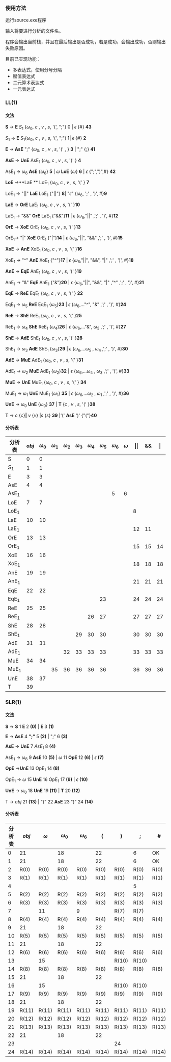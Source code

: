### 使用方法

运行source.exe程序

输入将要进行分析的文件名。

程序会输出当前栈，并且在最后输出是否成功，若是成功，会输出成功，否则输出失败原因。

目前已实现功能：

- 多表达式，使用分号分隔
- 赋值表达式
- 二元算术表达式
- 一元表达式



### LL(1)

#### 文法

**S** -> **E** $S_1$ {$\omega_0$,  $c$ , $v$ , $s$, '(', ";"} 0 | $\epsilon$ {#} **43**

$S_1$ -> **E** $S_1${$\omega_0$,  $c$ , $v$ , $s$, '(', ";")  **1**| $\epsilon$ {#}  **2**

**E** -> **AsE** ";" {$\omega_0$,  $c$ , $v$ , $s$, '(' , } **3** | ";"  {;}  **41**

**AsE** -> **UnE** $\text{AsE}_1$  {$\omega_0$,  $c$ , $v$ , $s$, '('  } **4**			

$\text{AsE}_1$ -> $\omega_6$  **AsE** {$\omega_6$} **5** |  $\omega$  **LoE** {$\omega$} **6** | $\epsilon$  {";",")",#} **42**

**LoE** ->**LaE ** $\text{LoE}_1$  {$\omega_0$,  $c$ , $v$ , $s$, '('  } **7** 	   

$\text{LoE}_1$ -> "||" **LaE** $\text{LoE}_1$ {"||"}  **8**| "$\epsilon$"  {$\omega_6$, ';' ,  ')', #}**9**

**LaE** -> **OrE** $\text{LaE}_1$  {$\omega_0$,  $c$ , $v$ , $s$, '('  }**10**			

$\text{LaE}_1$ -> "&&" **OrE** $\text{LaE}_1$ {"&&"}**11** |  $\epsilon$ {$\omega_6$,"||" ,';' ,  ')', #}**12**

**OrE** -> **XoE** $\text{OrE}_1$  {$\omega_0$,  $c$ , $v$ , $s$, '(' }**13**		  

$\text{OrE}_1$-> "|" **XoE**  $\text{OrE}_1$ {"|"}**14**	| $\epsilon$ {$\omega_6$,"||", "&&" ,';' ,  ')', #}**15**

**XoE** -> **AnE** $\text{XoE}_1$  {$\omega_0$,  $c$ , $v$ , $s$, '(' }**16**		   

$\text{XoE}_1$ -> "^" **AnE** $\text{XoE}_1$ {"^"}**17**	| $\epsilon$ {$\omega_6$,"||", "&&", "|" ,';' ,  ')', #}**18**

**AnE** -> **EqE** $\text{AnE}_1$  {$\omega_0$,  $c$ , $v$ , $s$, '(' }**19**		   

$\text{AnE}_1$ -> "&" **EqE** $\text{AnE}_1$ {"&"}**20**	| $\epsilon$ {$\omega_6$,"||", "&&", "|" ,"^" ,';' ,  ')', #}**21**

**EqE** -> **ReE** $\text{EqE}_1$  {$\omega_0$,  $c$ , $v$ , $s$, '('  } **22**  

 $\text{EqE}_1$ -> $\omega_5$ **ReE** $\text{EqE}_1$ {$\omega_5$}**23**	| $\epsilon$ {$\omega_6$,..."^", "&" ,';' ,  ')', #}**24**

**ReE** -> **ShE** $\text{ReE}_1$  {$\omega_0$,  $c$ , $v$ , $s$, '(' }**25**		   

 $\text{ReE}_1$ -> $\omega_4$ **ShE** $\text{ReE}_1$ {$\omega_4$}**26**	| $\epsilon$ {$\omega_6$,..."&", $\omega_5$ ,';' ,  ')', #}**27**

**ShE** -> **AdE** $\text{ShE}_1$  {$\omega_0$,  $c$ , $v$ , $s$, '(' }**28**

 $\text{ShE}_1$ -> $\omega_3$ **AdE** $\text{ShE}_1$ {$\omega_3$}**29**	| $\epsilon$ {$\omega_6$,...$\omega_5$ , $\omega_4$ ,';' ,  ')', #}**30**

**AdE** -> **MuE** $\text{AdE}_1$  {$\omega_0$,  $c$ , $v$ , $s$, '(' }**31**

$\text{AdE}_1$ -> $\omega_2$ **MuE** $\text{AdE}_1$ {$\omega_2$}**32**	| $\epsilon$ {$\omega_6$,...$\omega_4$ , $\omega_3$ ,';' ,  ')', #}**33**

**MuE** -> **UnE** $\text{MuE}_1$ {$\omega_0$,  $c$ , $v$ , $s$, '('  } **34**	     

$\text{MuE}_1$ -> $\omega_1$ **UnE**  $\text{MuE}_1$ {$\omega_1$} **35**	| $\epsilon$ {$\omega_6$,...$\omega_2$ , $\omega_1$ ,';' ,  ')', #}**36**

**UnE**  -> $\omega_0$ **UnE** {$\omega_0$}  **37** | **T** {$c$ , $v$ , $s$, '(' }**38**

**T** -> $c$ {$c$}**|** $v$ {$v$} |$s$ {$s$}  **39** |'(' **AsE** ')' {"("}**40** 

#### 分析表

| 分析表         | $obj$ | $\omega_0$ | $\omega_1$ | $\omega_2$ | $\omega_3$ | $\omega_4$ | $\omega_5$ | $\omega_6$ | $\omega$ | \|\| | &&   | \|   | ^    | &    | (    | )    | ;    | #    |
| -------------- | ----- | ---------- | ---------- | ---------- | ---------- | ---------- | ---------- | ---------- | -------- | ---- | ---- | ---- | ---- | ---- | ---- | ---- | ---- | ---- |
| S              | 0     | 0          |            |            |            |            |            |            |          |      |      |      |      |      | 0    |      | 0    | 43   |
| $S_1$          | 1     | 1          |            |            |            |            |            |            |          |      |      |      |      |      | 1    |      | 1    | 2    |
| E              | 3     | 3          |            |            |            |            |            |            |          |      |      |      |      |      | 3    |      | 41   |      |
| AsE            | 4     | 4          |            |            |            |            |            |            |          |      |      |      |      |      | 4    |      |      |      |
| $\text{AsE}_1$ |       |            |            |            |            |            |            | 5          | 6        |      |      |      |      |      |      | 42   | 42   | 42   |
| LoE            | 7     | 7          |            |            |            |            |            |            |          |      |      |      |      |      | 7    |      |      |      |
| $\text{LoE}_1$ |       |            |            |            |            |            |            |            |          | 8    |      |      |      |      |      | 9    | 9    | 9    |
| LaE            | 10    | 10         |            |            |            |            |            |            |          |      |      |      |      |      | 10   |      |      |      |
| $\text{LaE}_1$ |       |            |            |            |            |            |            |            |          | 12   | 11   |      |      |      |      | 12   | 12   | 12   |
| OrE            | 13    | 13         |            |            |            |            |            |            |          |      |      |      |      |      | 13   |      |      |      |
| $\text{OrE}_1$ |       |            |            |            |            |            |            |            |          | 15   | 15   | 14   |      |      |      | 15   | 15   | 15   |
| XoE            | 16    | 16         |            |            |            |            |            |            |          |      |      |      |      |      | 16   |      |      |      |
| $\text{XoE}_1$ |       |            |            |            |            |            |            |            |          | 18   | 18   | 18   | 17   |      |      | 18   | 18   | 18   |
| AnE            | 19    | 19         |            |            |            |            |            |            |          |      |      |      |      |      | 19   |      |      |      |
| $\text{AnE}_1$ |       |            |            |            |            |            |            |            |          | 21   | 21   | 21   | 21   | 20   |      | 21   | 21   | 21   |
| EqE            | 22    | 22         |            |            |            |            |            |            |          |      |      |      |      |      | 22   |      |      |      |
| $\text{EqE}_1$ |       |            |            |            |            |            | 23         |            |          | 24   | 24   | 24   | 24   | 24   |      | 24   | 24   | 24   |
| ReE            | 25    | 25         |            |            |            |            |            |            |          |      |      |      |      |      | 25   |      |      |      |
| $\text{ReE}_1$ |       |            |            |            |            | 26         | 27         |            |          | 27   | 27   | 27   | 27   | 27   |      | 27   | 27   | 27   |
| ShE            | 28    | 28         |            |            |            |            |            |            |          |      |      |      |      |      | 28   |      |      |      |
| $\text{ShE}_1$ |       |            |            |            | 29         | 30         | 30         |            |          | 30   | 30   | 30   | 30   | 30   |      | 30   | 30   | 30   |
| AdE            | 31    | 31         |            |            |            |            |            |            |          |      |      |      |      |      | 31   |      |      |      |
| $\text{AdE}_1$ |       |            |            | 32         | 33         | 33         | 33         |            |          | 33   | 33   | 33   | 33   | 33   |      | 33   | 33   | 33   |
| MuE            | 34    | 34         |            |            |            |            |            |            |          |      |      |      |      |      | 34   |      |      |      |
| $\text{MuE}_1$ |       |            | 35         | 36         | 36         | 36         | 36         |            |          | 36   | 36   | 36   | 36   | 36   |      | 36   | 36   | 36   |
| UnE            | 38    | 37         |            |            |            |            |            |            |          |      |      |      |      |      | 38   |      |      |      |
| T              | 39    |            |            |            |            |            |            |            |          |      |      |      |      |      | 40   |      |      |      |

### SLR(1)

#### 文法

**S** -> **S** 1 **E** 2   **(0)** | **E** 3  **(1)**

**E** -> **AsE** 4 **";"** 5 **(2)** | ";" 6 **(3)**

**AsE** -> **UnE** 7  $AsE_1$ 8 **(4)**

$\text{AsE}_1$ -> $\omega_6$ 9 **AsE** 10 **(5)** |  $\omega$ 11  **OpE** 12  **(6)** | $\epsilon$  **(7)**

**OpE** ->**UnE** 13 $\text{OpE}_1$ 14 **(8)**

$\text{OpE}_1$ -> $\omega$ 15 **UnE** 16  $\text{OpE}_1$ 17 **(9)** | $\epsilon$  **(10)**

**UnE** -> $\omega_0$  18 **UnE** 19 **(11)** | **T** 20 **(12)**

T -> $obj$ 21 **(13)** | "(" 22 **AsE** 23 ")" 24 **(14)**

#### 分析表

| 分析表 | $obj$ | $\omega$ | $\omega_0$ | $\omega_6$ | (     | )     | ;     | #     | S    | E    | AsE  | $AsE_1$ | OpE  | $OpE_1$ | UNE  | T    |
| ------ | ----- | -------- | ---------- | ---------- | ----- | ----- | ----- | ----- | ---- | ---- | ---- | ------- | ---- | ------- | ---- | ---- |
| 0      | 21    |          | 18         |            | 22    |       | 6     | OK    | 1    | 3    | 4    |         |      |         | 7    | 20   |
| 1      | 21    |          | 18         |            | 22    |       | 6     | OK    |      | 2    | 4    |         |      |         | 7    | 20   |
| 2      | R(0)  | R(0)     | R(0)       | R(0)       | R(0)  | R(0)  | R(0)  | R(0)  |      |      |      |         |      |         |      |      |
| 3      | R(1)  | R(1)     | R(1)       | R(1)       | R(1)  | R(1)  | R(1)  | R(1)  |      |      |      |         |      |         |      |      |
| 4      |       |          |            |            |       |       | 5     |       |      |      |      |         |      |         |      |      |
| 5      | R(2)  | R(2)     | R(2)       | R(2)       | R(2)  | R(2)  | R(2)  | R(2)  |      |      |      |         |      |         |      |      |
| 6      | R(3)  | R(3)     | R(3)       | R(3)       | R(3)  | R(3)  | R(3)  | R(3)  |      |      |      |         |      |         |      |      |
| 7      |       | 11       |            | 9          |       | R(7)  | R(7)  |       |      |      |      | 8       |      |         |      |      |
| 8      | R(4)  | R(4)     | R(4)       | R(4)       | R(4)  | R(4)  | R(4)  | R(4)  |      |      |      |         |      |         |      |      |
| 9      | 21    |          | 18         |            | 22    |       |       |       |      |      | 10   |         |      |         | 7    | 20   |
| 10     | R(5)  | R(5)     | R(5)       | R(5)       | R(5)  | R(5)  | R(5)  | R(5)  |      |      |      |         |      |         |      |      |
| 11     | 21    |          | 18         |            | 22    |       |       |       |      |      |      |         | 12   |         | 13   | 20   |
| 12     | R(6)  | R(6)     | R(6)       | R(6)       | R(6)  | R(6)  | R(6)  | R(6)  |      |      |      |         |      |         |      |      |
| 13     |       | 15       |            |            |       | R(10) | R(10) |       |      |      |      |         |      | 14      |      |      |
| 14     | R(8)  | R(8)     | R(8)       | R(8)       | R(8)  | R(8)  | R(8)  | R(8)  |      |      |      |         |      |         |      |      |
| 15     | 21    |          | 18         |            | 22    |       |       |       |      |      |      |         |      |         | 16   | 20   |
| 16     |       | 15       |            |            |       | R(10) | R(10) |       |      |      |      |         |      | 17      |      |      |
| 17     | R(9)  | R(9)     | R(9)       | R(9)       | R(9)  | R(9)  | R(9)  | R(9)  |      |      |      |         |      |         |      |      |
| 18     | 21    |          | 18         |            | 22    |       |       |       |      |      |      |         |      |         | 19   | 20   |
| 19     | R(11) | R(11)    | R(11)      | R(11)      | R(11) | R(11) | R(11) | R(11) |      |      |      |         |      |         |      |      |
| 20     | R(12) | R(12)    | R(12)      | R(12)      | R(12) | R(12) | R(12) | R(12) |      |      |      |         |      |         |      |      |
| 21     | R(13) | R(13)    | R(13)      | R(13)      | R(13) | R(13) | R(13) | R(13) |      |      |      |         |      |         |      |      |
| 22     | 21    |          | 18         |            | 22    |       |       |       |      |      | 23   |         |      |         | 7    | 20   |
| 23     |       |          |            |            |       | 24    |       |       |      |      |      |         |      |         |      |      |
| 24     | R(14) | R(14)    | R(14)      | R(14)      | R(14) | R(14) | R(14) | R(14) |      |      |      |         |      |         |      |      |